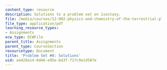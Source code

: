 ```yaml
---
content_type: resource
description: Solutions to a problem set on isostasy.
file: /media/courses/12-002-physics-and-chemistry-of-the-terrestrial-planets-fall-2008/a4428a140d46e95eb43ff17c9e1d587e_MIT12_002f08_ps08_solutions.pdf
file_type: application/pdf
learning_resource_types:
- Assignments
ocw_type: OCWFile
parent_title: Assignments
parent_type: CourseSection
resourcetype: Document
title: 'Problem Set #8: Solutions'
uid: a4428a14-0d46-e95e-b43f-f17c9e1d587e
---
```

